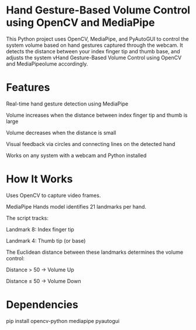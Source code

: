 # Hand Gesture-Based Volume Control using OpenCV and MediaPipe

This Python project uses OpenCV, MediaPipe, and PyAutoGUI to control the system volume based on hand gestures captured through the webcam. It detects the distance between your index finger tip and thumb base, and adjusts the system vHand Gesture-Based Volume Control using OpenCV and MediaPipeolume accordingly.

# Features
Real-time hand gesture detection using MediaPipe

Volume increases when the distance between index finger tip and thumb is large

Volume decreases when the distance is small

Visual feedback via circles and connecting lines on the detected hand

Works on any system with a webcam and Python installed

# How It Works
Uses OpenCV to capture video frames.

MediaPipe Hands model identifies 21 landmarks per hand.

The script tracks:

Landmark 8: Index finger tip

Landmark 4: Thumb tip (or base)

The Euclidean distance between these landmarks determines the volume control:

Distance > 50 → Volume Up

Distance ≤ 50 → Volume Down

# Dependencies 
pip install opencv-python mediapipe pyautogui





